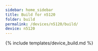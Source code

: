 ```yaml
---
sidebar: home_sidebar
title: Build for n5120
folder: build
permalink: /devices/n5120/build/
device: n5120
---
```

{% include templates/device_build.md %}
